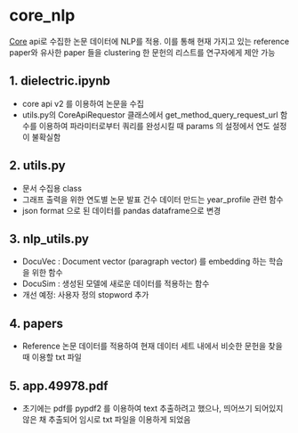 # core_nlp
[Core](https://core.ac.uk/) api로 수집한 논문 데이터에 NLP를 적용.
이를 통해 현재 가지고 있는 reference paper와 유사한 paper 들을 clustering 한 문헌의 리스트를 연구자에게 제안 가능

## 1. dielectric.ipynb
- core api v2 를 이용하여 논문을 수집
- utils.py의 CoreApiRequestor 클래스에서 get_method_query_request_url 함수를 이용하여 파라미터로부터 쿼리를 완성시킬 때 params 의 설정에서 연도 설정이 불확실함

## 2. utils.py
- 문서 수집용 class
- 그래프 출력을 위한 연도별 논문 발표 건수 데이터 만드는 year_profile 관련 함수
- json format 으로 된 데이터를 pandas dataframe으로 변경

## 3. nlp_utils.py
- DocuVec : Document vector (paragraph vector) 를 embedding 하는 학습을 위한 함수
- DocuSim : 생성된 모델에 새로운 데이터를 적용하는 함수
- 개선 예정: 사용자 정의 stopword 추가

## 4. papers
- Reference 논문 데이터를 적용하여 현재 데이터 세트 내에서 비슷한 문헌을 찾을 때 이용할 txt 파일

## 5. app.49978.pdf
- 초기에는 pdf를 pypdf2 를 이용하여 text 추출하려고 했으나, 띄어쓰기 되어있지 않은 채 추출되어 임시로 txt 파일을 이용하게 되었음
